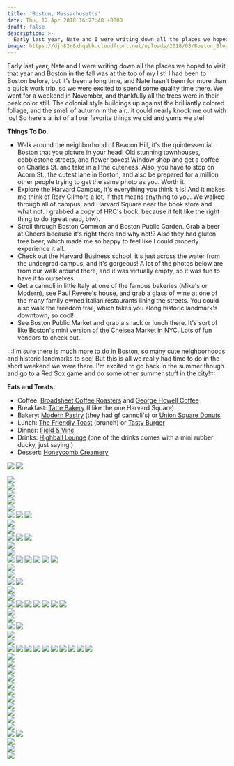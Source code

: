 ```yaml
---
title: 'Boston, Massachusetts'
date: Thu, 12 Apr 2018 16:27:48 +0000
draft: false
description: >-
  Early last year, Nate and I were writing down all the places we hoped to visit that year and Boston in the fall was at the top of my list!
image: https://djh82r8xhqebh.cloudfront.net/uploads/2018/03/Boston_Blog-7.jpg
---
```


Early last year, Nate and I were writing down all the places we hoped to visit that year and Boston in the fall was at the top of my list! I had been to Boston before, but it's been a long time, and Nate hasn't been for more than a quick work trip, so we were excited to spend some quality time there. We went for a weekend in November, and thankfully all the trees were in their peak color still. The colonial style buildings up against the brilliantly colored foliage, and the smell of autumn in the air...it could nearly knock me out with joy! So here's a list of all our favorite things we did and yums we ate!

**Things To Do.**

- Walk around the neighborhood of Beacon Hill, it's the quintessential Boston that you picture in your head! Old stunning townhouses, cobblestone streets, and flower boxes! Window shop and get a coffee on Charles St. and take in all the cuteness. Also, you have to stop on Acorn St., the cutest lane in Boston, and also be prepared for a million other people trying to get the same photo as you. Worth it.
- Explore the Harvard Campus, it's everything you think it is! And it makes me think of Rory Gilmore a lot, if that means anything to you. We walked through all of campus, and Harvard Square near the book store and what not. I grabbed a copy of HRC's book, because it felt like the right thing to do (great read, btw).
- Stroll through Boston Common and Boston Public Garden. Grab a beer at Cheers because it's right there and why not!? Also they had gluten free beer, which made me so happy to feel like I could properly experience it all.
- Check out the Harvard Business school, it's just across the water from the undergrad campus, and it's gorgeous! A lot of the photos below are from our walk around there, and it was virtually empty, so it was fun to have it to ourselves.
- Get a cannoli in little Italy at one of the famous bakeries (Mike's or Modern), see Paul Revere's house, and grab a glass of wine at one of the many family owned Italian restaurants lining the streets. You could also walk the freedom trail, which takes you along historic landmark's downtown, so cool!
- See Boston Public Market and grab a snack or lunch there. It's sort of like Boston's mini version of the Chelsea Market in NYC. Lots of fun vendors to check out.

:::I'm sure there is much more to do in Boston, so many cute neighborhoods and historic landmarks to see! But this is all we really had time to do in the short weekend we were there. I'm excited to go back in the summer though and go to a Red Sox game and do some other summer stuff in the city!:::

**Eats and Treats.**

- Coffee: [Broadsheet Coffee Roasters](https://www.instagram.com/broadsheetcoffee/) and [George Howell Coffee](http://www.georgehowellcoffee.com/)
- Breakfast: [Tatte Bakery](https://www.instagram.com/tattebakery/) (I like the one Harvard Square)
- Bakery: [Modern Pastry](http://www.modernpastry.com/) (they had gf cannoli's) or [Union Square Donuts](https://www.instagram.com/unionsquaredonuts/)
- Lunch: [The Friendly Toast](https://thefriendlytoast.com/) (brunch) or [Tasty Burger](https://www.instagram.com/tastyburgerUSA/)
- Dinner: [Field & Vine](https://www.fieldandvinesomerville.com/)
- Drinks: [Highball Lounge](http://www.highballboston.com/en-us/index.html) (one of the drinks comes with a mini rubber ducky, just saying.)
- Dessert: [Honeycomb Creamery](https://www.instagram.com/honeycombcreamery/)

![](https://djh82r8xhqebh.cloudfront.net/uploads/2018/03/Boston_Blog-7.jpg) ![](https://djh82r8xhqebh.cloudfront.net/uploads/2018/03/Boston_Blog-2.jpg) <div class="flex-ns mhn2-ns mb3"> <div class="ph2-ns w-50-ns"> ![](https://djh82r8xhqebh.cloudfront.net/uploads/2018/03/Boston_Blog-6.jpg)</div> <div class="ph2-ns w-50-ns"> ![](https://djh82r8xhqebh.cloudfront.net/uploads/2018/03/Boston_Blog-4.jpg)</div> </div> ![](https://djh82r8xhqebh.cloudfront.net/uploads/2018/03/Boston_Blog-1.jpg) <div class="flex-ns mhn2-ns mb3"> <div class="ph2-ns w-50-ns"> ![](https://djh82r8xhqebh.cloudfront.net/uploads/2018/03/Boston_Blog-8.jpg)</div> <div class="ph2-ns w-50-ns"> ![](https://djh82r8xhqebh.cloudfront.net/uploads/2018/03/Boston_Blog-5.jpg)</div> </div> ![](https://djh82r8xhqebh.cloudfront.net/uploads/2018/03/Boston_Blog-10.jpg) ![](https://djh82r8xhqebh.cloudfront.net/uploads/2018/03/Boston_Blog-3.jpg) ![](https://djh82r8xhqebh.cloudfront.net/uploads/2018/03/Boston_Blog-9.jpg) <div class="flex-ns mhn2-ns mb3"> <div class="ph2-ns w-50-ns"> ![](https://djh82r8xhqebh.cloudfront.net/uploads/2018/03/Boston_Blog-11.jpg)</div> <div class="ph2-ns w-50-ns"> ![](https://djh82r8xhqebh.cloudfront.net/uploads/2018/03/Boston_Blog-13.jpg)</div> </div> ![](https://djh82r8xhqebh.cloudfront.net/uploads/2018/03/Boston_Blog-12.jpg) ![](https://djh82r8xhqebh.cloudfront.net/uploads/2018/03/Boston_Blog-15.jpg) ![](https://djh82r8xhqebh.cloudfront.net/uploads/2018/03/Boston_Blog-14.jpg) <div class="flex-ns mhn2-ns mb3"> <div class="ph2-ns w-50-ns"> ![](https://djh82r8xhqebh.cloudfront.net/uploads/2018/03/Boston_Blog-22.jpg)</div> <div class="ph2-ns w-50-ns"> ![](https://djh82r8xhqebh.cloudfront.net/uploads/2018/03/Boston_Blog-18.jpg)</div> </div> ![](https://djh82r8xhqebh.cloudfront.net/uploads/2018/03/Boston_Blog-16.jpg) ![](https://djh82r8xhqebh.cloudfront.net/uploads/2018/03/Boston_Blog-19.jpg) ![](https://djh82r8xhqebh.cloudfront.net/uploads/2018/03/Boston_Blog-20.jpg) ![](https://djh82r8xhqebh.cloudfront.net/uploads/2018/03/Boston_Blog-17.jpg) ![](https://djh82r8xhqebh.cloudfront.net/uploads/2018/03/Boston_Blog-23.jpg) ![](https://djh82r8xhqebh.cloudfront.net/uploads/2018/03/Boston_Blog-21.jpg) <div class="flex-ns mhn2-ns mb3"> <div class="ph2-ns w-50-ns"> ![](https://djh82r8xhqebh.cloudfront.net/uploads/2018/03/Boston_Blog-25.jpg)</div> <div class="ph2-ns w-50-ns"> ![](https://djh82r8xhqebh.cloudfront.net/uploads/2018/03/Boston_Blog-27.jpg)</div> </div> ![](https://djh82r8xhqebh.cloudfront.net/uploads/2018/03/Boston_Blog-24.jpg) ![](https://djh82r8xhqebh.cloudfront.net/uploads/2018/03/Boston_Blog-31.jpg) <div class="flex-ns mhn2-ns mb3"> <div class="ph2-ns w-50-ns"> ![](https://djh82r8xhqebh.cloudfront.net/uploads/2018/03/Boston_Blog-30.jpg)</div> <div class="ph2-ns w-50-ns"> ![](https://djh82r8xhqebh.cloudfront.net/uploads/2018/03/Boston_Blog-29.jpg)</div> </div> ![](https://djh82r8xhqebh.cloudfront.net/uploads/2018/03/Boston_Blog-28.jpg) ![](https://djh82r8xhqebh.cloudfront.net/uploads/2018/03/Boston_Blog-34.jpg) ![](https://djh82r8xhqebh.cloudfront.net/uploads/2018/03/Boston_Blog-33.jpg) ![](https://djh82r8xhqebh.cloudfront.net/uploads/2018/03/Boston_Blog-35.jpg) ![](https://djh82r8xhqebh.cloudfront.net/uploads/2018/03/Boston_Blog-32.jpg) ![](https://djh82r8xhqebh.cloudfront.net/uploads/2018/03/Boston_Blog-39.jpg) ![](https://djh82r8xhqebh.cloudfront.net/uploads/2018/03/Boston_Blog-37.jpg) <div class="flex-ns mhn2-ns mb3"> <div class="ph2-ns w-50-ns"> ![](https://djh82r8xhqebh.cloudfront.net/uploads/2018/03/Boston_Blog-36.jpg)</div> <div class="ph2-ns w-50-ns"> ![](https://djh82r8xhqebh.cloudfront.net/uploads/2018/03/Boston_Blog-38.jpg)</div> </div> ![](https://djh82r8xhqebh.cloudfront.net/uploads/2018/03/Boston_Blog-42.jpg) ![](https://djh82r8xhqebh.cloudfront.net/uploads/2018/03/Boston_Blog-41.jpg) <div class="flex-ns mhn2-ns mb3"> <div class="ph2-ns w-50-ns"> ![](https://djh82r8xhqebh.cloudfront.net/uploads/2018/03/Boston_Blog-40.jpg)</div> <div class="ph2-ns w-50-ns"> ![](https://djh82r8xhqebh.cloudfront.net/uploads/2018/03/Boston_Blog-43.jpg)</div> </div> ![](https://djh82r8xhqebh.cloudfront.net/uploads/2018/03/Boston_Blog-45.jpg) ![](https://djh82r8xhqebh.cloudfront.net/uploads/2018/03/Boston_Blog-44.jpg) ![](https://djh82r8xhqebh.cloudfront.net/uploads/2018/03/Boston_Blog-46.jpg) ![](https://djh82r8xhqebh.cloudfront.net/uploads/2018/03/Boston_Blog-47.jpg) ![](https://djh82r8xhqebh.cloudfront.net/uploads/2018/03/Boston_Blog-49.jpg) ![](https://djh82r8xhqebh.cloudfront.net/uploads/2018/03/Boston_Blog-51.jpg) ![](https://djh82r8xhqebh.cloudfront.net/uploads/2018/03/Boston_Blog-48.jpg) ![](https://djh82r8xhqebh.cloudfront.net/uploads/2018/03/Boston_Blog-52.jpg) ![](https://djh82r8xhqebh.cloudfront.net/uploads/2018/03/Boston_Blog-50.jpg) ![](https://djh82r8xhqebh.cloudfront.net/uploads/2018/03/Boston_Blog-54.jpg) <div class="flex-ns mhn2-ns mb3"> <div class="ph2-ns w-50-ns"> ![](https://djh82r8xhqebh.cloudfront.net/uploads/2018/03/Boston_Blog-55.jpg)</div> <div class="ph2-ns w-50-ns"> ![](https://djh82r8xhqebh.cloudfront.net/uploads/2018/03/Boston_Blog-57.jpg)</div> </div> ![](https://djh82r8xhqebh.cloudfront.net/uploads/2018/03/Boston_Blog-62.jpg) <div class="flex-ns mhn2-ns mb3"> <div class="ph2-ns w-50-ns"> ![](https://djh82r8xhqebh.cloudfront.net/uploads/2018/03/Boston_Blog-58.jpg)</div> <div class="ph2-ns w-50-ns"> ![](https://djh82r8xhqebh.cloudfront.net/uploads/2018/03/Boston_Blog-59.jpg)</div> </div> ![](https://djh82r8xhqebh.cloudfront.net/uploads/2018/03/Boston_Blog-66.jpg) <div class="flex-ns mhn2-ns mb3"> <div class="ph2-ns w-50-ns"> ![](https://djh82r8xhqebh.cloudfront.net/uploads/2018/03/Boston_Blog-56.jpg)</div> <div class="ph2-ns w-50-ns"> ![](https://djh82r8xhqebh.cloudfront.net/uploads/2018/03/Boston_Blog-65.jpg)</div> </div> ![](https://djh82r8xhqebh.cloudfront.net/uploads/2018/03/Boston_Blog-63.jpg) <div class="flex-ns mhn2-ns mb3"> <div class="ph2-ns w-50-ns"> ![](https://djh82r8xhqebh.cloudfront.net/uploads/2018/03/Boston_Blog-69.jpg)</div> <div class="ph2-ns w-50-ns"> ![](https://djh82r8xhqebh.cloudfront.net/uploads/2018/03/Boston_Blog-68.jpg)</div> </div> ![](https://djh82r8xhqebh.cloudfront.net/uploads/2018/03/Boston_Blog-67.jpg) ![](https://djh82r8xhqebh.cloudfront.net/uploads/2018/03/Boston_Blog-70.jpg) <div class="flex-ns mhn2-ns mb3"> <div class="ph2-ns w-50-ns"> ![](https://djh82r8xhqebh.cloudfront.net/uploads/2018/03/Boston_Blog-61.jpg)</div> <div class="ph2-ns w-50-ns"> ![](https://djh82r8xhqebh.cloudfront.net/uploads/2018/03/Boston_Blog-60.jpg)</div> </div> ![](https://djh82r8xhqebh.cloudfront.net/uploads/2018/03/Boston_Blog-64.jpg)